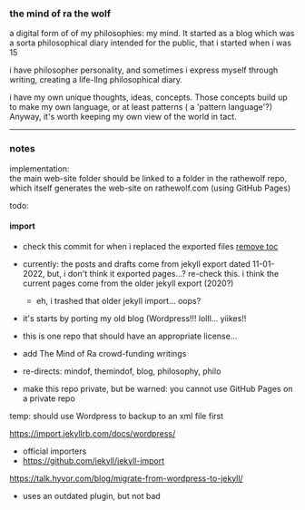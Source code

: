 ### the mind of ra the wolf
a digital form of of my philosophies: my mind. It started as a blog which was a sorta philosophical diary intended for the public, that i started when i was 15

i have philosopher personality, and sometimes i express myself through writing, creating a life-llng philosophical diary.

i have my own unique thoughts, ideas, concepts. Those concepts build up to make my own language, or at least patterns ( a 'pattern language'?) Anyway, it's worth keeping my own view of the world in tact.
- - -

### notes
implementation:  
the main web-site folder should be linked to a folder in the rathewolf repo, which itself generates the web-site on rathewolf.com (using GitHub Pages)

todo:

#### import
- check this commit for when i replaced the exported files [remove toc](https://github.com/rahil627/mind-of-rathewolf/commit/dd4f9e13cba174a94e385ee18b71bb5bb83cf886)
- currently: the posts and drafts come from jekyll export dated 11-01-2022, but, i don't think it exported pages...? re-check this. i think the current pages come from the older jekyll export (2020?)
  - eh, i trashed that older jekyll import... oops?
- it's starts by porting my old blog (Wordpress!!! lolll... yiikes!!




- this is one repo that should have an appropriate license...
- add The Mind of Ra crowd-funding writings
- re-directs: mindof, themindof, blog, philosophy, philo
- make this repo private, but be warned: you cannot use GitHub Pages on a private repo

temp:
should use Wordpress to backup to an xml file first

https://import.jekyllrb.com/docs/wordpress/
  - official importers
  - https://github.com/jekyll/jekyll-import

https://talk.hyvor.com/blog/migrate-from-wordpress-to-jekyll/
  - uses an outdated plugin, but not bad
